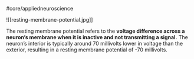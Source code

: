 #core/appliedneuroscience

![[resting-membrane-potential.jpg]]

The resting membrane potential refers to the **voltage difference across a neuron’s membrane when it is inactive and not transmitting a signal.** The neuron’s interior is typically around 70 millivolts lower in voltage than the exterior, resulting in a resting membrane potential of -70 millivolts.
